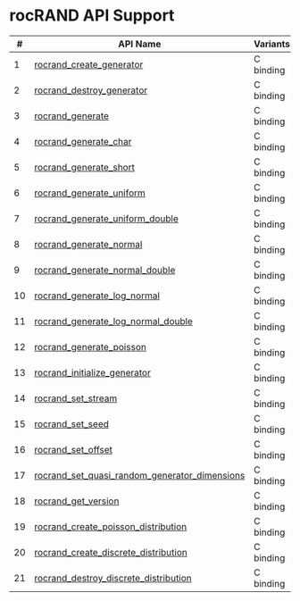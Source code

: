 # rocRAND API Support

\# | API Name | Variants
----|---------------|---------
1 | [rocrand_create_generator](https://rocm.docs.amd.com/projects/hipfort/en/latest/doxygen/html/interfacehipfort__rocrand_1_1rocrand__create__generator.html "Interface documentation") | C binding
2 | [rocrand_destroy_generator](https://rocm.docs.amd.com/projects/hipfort/en/latest/doxygen/html/interfacehipfort__rocrand_1_1rocrand__destroy__generator.html "Interface documentation") | C binding
3 | [rocrand_generate](https://rocm.docs.amd.com/projects/hipfort/en/latest/doxygen/html/interfacehipfort__rocrand_1_1rocrand__generate.html "Interface documentation") | C binding
4 | [rocrand_generate_char](https://rocm.docs.amd.com/projects/hipfort/en/latest/doxygen/html/interfacehipfort__rocrand_1_1rocrand__generate__char.html "Interface documentation") | C binding
5 | [rocrand_generate_short](https://rocm.docs.amd.com/projects/hipfort/en/latest/doxygen/html/interfacehipfort__rocrand_1_1rocrand__generate__short.html "Interface documentation") | C binding
6 | [rocrand_generate_uniform](https://rocm.docs.amd.com/projects/hipfort/en/latest/doxygen/html/interfacehipfort__rocrand_1_1rocrand__generate__uniform.html "Interface documentation") | C binding
7 | [rocrand_generate_uniform_double](https://rocm.docs.amd.com/projects/hipfort/en/latest/doxygen/html/interfacehipfort__rocrand_1_1rocrand__generate__uniform__double.html "Interface documentation") | C binding
8 | [rocrand_generate_normal](https://rocm.docs.amd.com/projects/hipfort/en/latest/doxygen/html/interfacehipfort__rocrand_1_1rocrand__generate__normal.html "Interface documentation") | C binding
9 | [rocrand_generate_normal_double](https://rocm.docs.amd.com/projects/hipfort/en/latest/doxygen/html/interfacehipfort__rocrand_1_1rocrand__generate__normal__double.html "Interface documentation") | C binding
10 | [rocrand_generate_log_normal](https://rocm.docs.amd.com/projects/hipfort/en/latest/doxygen/html/interfacehipfort__rocrand_1_1rocrand__generate__log__normal.html "Interface documentation") | C binding
11 | [rocrand_generate_log_normal_double](https://rocm.docs.amd.com/projects/hipfort/en/latest/doxygen/html/interfacehipfort__rocrand_1_1rocrand__generate__log__normal__double.html "Interface documentation") | C binding
12 | [rocrand_generate_poisson](https://rocm.docs.amd.com/projects/hipfort/en/latest/doxygen/html/interfacehipfort__rocrand_1_1rocrand__generate__poisson.html "Interface documentation") | C binding
13 | [rocrand_initialize_generator](https://rocm.docs.amd.com/projects/hipfort/en/latest/doxygen/html/interfacehipfort__rocrand_1_1rocrand__initialize__generator.html "Interface documentation") | C binding
14 | [rocrand_set_stream](https://rocm.docs.amd.com/projects/hipfort/en/latest/doxygen/html/interfacehipfort__rocrand_1_1rocrand__set__stream.html "Interface documentation") | C binding
15 | [rocrand_set_seed](https://rocm.docs.amd.com/projects/hipfort/en/latest/doxygen/html/interfacehipfort__rocrand_1_1rocrand__set__seed.html "Interface documentation") | C binding
16 | [rocrand_set_offset](https://rocm.docs.amd.com/projects/hipfort/en/latest/doxygen/html/interfacehipfort__rocrand_1_1rocrand__set__offset.html "Interface documentation") | C binding
17 | [rocrand_set_quasi_random_generator_dimensions](https://rocm.docs.amd.com/projects/hipfort/en/latest/doxygen/html/interfacehipfort__rocrand_1_1rocrand__set__quasi__random__generator__dimensions.html "Interface documentation") | C binding
18 | [rocrand_get_version](https://rocm.docs.amd.com/projects/hipfort/en/latest/doxygen/html/interfacehipfort__rocrand_1_1rocrand__get__version.html "Interface documentation") | C binding
19 | [rocrand_create_poisson_distribution](https://rocm.docs.amd.com/projects/hipfort/en/latest/doxygen/html/interfacehipfort__rocrand_1_1rocrand__create__poisson__distribution.html "Interface documentation") | C binding
20 | [rocrand_create_discrete_distribution](https://rocm.docs.amd.com/projects/hipfort/en/latest/doxygen/html/interfacehipfort__rocrand_1_1rocrand__create__discrete__distribution.html "Interface documentation") | C binding
21 | [rocrand_destroy_discrete_distribution](https://rocm.docs.amd.com/projects/hipfort/en/latest/doxygen/html/interfacehipfort__rocrand_1_1rocrand__destroy__discrete__distribution.html "Interface documentation") | C binding
